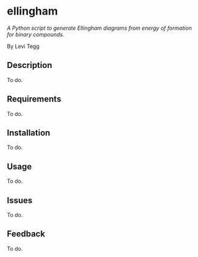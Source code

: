 # ellingham
*A Python script to generate Ellingham diagrams from energy of formation for binary compounds.*

By Levi Tegg

## Description
To do.

## Requirements
To do.

## Installation
To do.

## Usage
To do.

## Issues
To do.

## Feedback
To do.
